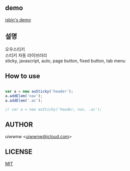 ## demo

[jsbin's demo](https://jsbin.com/weromaqaxe/1)

## 설명

오우스티키      
스티키 자동 라이브러리           
sticky, javascript, auto, page button, fixed button, tab menu


## How to use

```javascript

var a = new auSticky('header');
a.addElem('nav');
a.addElem('.ac');

// var a = new auSticky('header, nav, .ac');

```
## AUTHOR

uiwwnw &lt;[uiwwnw@icloud.com](mailto:uiwwnw@icloud.com)&gt;

## LICENSE

[MIT](https://uiwwnw.mit-license.org)